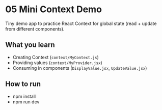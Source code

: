 # 05 Mini Context Demo

Tiny demo app to practice React Context for global state (read + update from different components).

## What you learn
- Creating Context (`context/MyContext.js`)
- Providing values (`context/MyProvider.jsx`)
- Consuming in components (`DisplayValue.jsx`, `UpdateValue.jsx`)

## How to run
- npm install
- npm run dev
